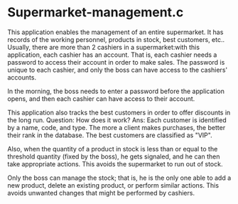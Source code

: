 # Supermarket-management.c

This application enables the management of an entire supermarket. It has records of the working personnel, products in stock, best customers, etc.. 
Usually, there are more than 2 cashiers in a supermarket:with this application, each cashier has an account. That is, each cashier needs a password to access their account in order to make sales. The password is unique to each cashier, and only the boss can have access to the cashiers' accounts. 

In the morning, the boss needs to enter a password before the application opens, and then each cashier can have access to their account.

This application also tracks the best customers in order to offer discounts in the long run.
Question: How does it work?
Ans: Each customer is identified by a name, code, and type. The more a client makes purchases, the better their rank in the database. The best customers are classified as "VIP".

Also, when the quantity of a product in stock is less than or equal to the threshold quantity (fixed by the boss), he gets signaled, and he can then take appropriate actions. This avoids the supermarket to run out of stock.

Only the boss can manage the stock; that is, he is the only one able to add a new product, delete an existing product, or perform similar actions. This avoids unwanted changes that might be performed by cashiers.

